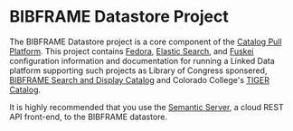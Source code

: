 # BIBFRAME Datastore Project
The BIBFRAME Datastore project is a core component of the [Catalog Pull Platform][CPP]. This
project contains [Fedora][FC], [Elastic Search][ES], and 
[Fuskei][FS] configuration information and documentation for running a Linked Data
platform supporting such projects as 
Library of Congress sponsered, [BIBFRAME Search and Display Catalog](https://github.com/jermnelson/bibframe-catalog)
and Colorado College's [TIGER Catalog](https://github.com/Tutt-Library/tiger-catalog).

It is highly recommended that you use the [Semantic Server](https://github.com/jermnelson/semantic-server.git),
a cloud REST API front-end, to the BIBFRAME datastore. 

[CPP]: https://github.com/jermnelson/catalog-pull-platform
[ES]: http://www.elasticsearch.org/
[FC]: http://fedora-commons.org
[FS]: http://jena.apache.org/documentation/serving_data/
